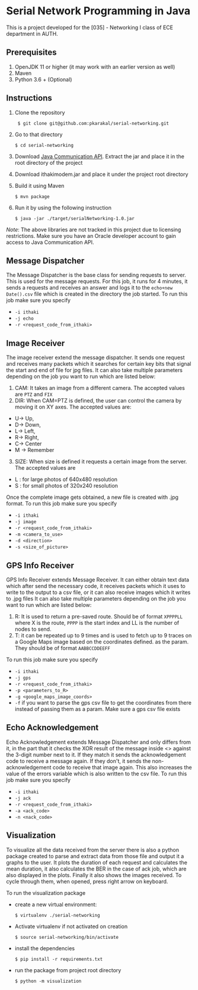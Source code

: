 # Serial Network Programming in Java
This is a project developed for the [035] - Networking I class of ECE department in AUTH. 

## Prerequisites
1.  OpenJDK 11 or higher (it may work with an earlier version as well)
2.  Maven
3.  Python 3.6 + (Optional)

## Instructions
1. Clone the repository
    
   ```shell
    $ git clone git@github.com:pkarakal/serial-networking.git
    ```
2. Go to that directory
     ```shell
    $ cd serial-networking
     ```
3. Download [Java Communication API](https://www.oracle.com/java/technologies/java-archive-misc-downloads.html).
   Extract the jar and place it in the root directory of the project
4. Download ithakimodem.jar and place it under the project root directory
5. Build it using Maven
    ```shell
   $ mvn package
    ```
6. Run it by using the following instruction
    ```shell
   $ java -jar ./target/serialNetworking-1.0.jar

_Note_: The above libraries are not tracked in this project due to licensing restrictions. Make sure you
have an Oracle developer account to gain access to Java Communication API.

## Message Dispatcher
The Message Dispatcher is the base class for sending requests to server. This is used for the message requests.
For this job, it runs for 4 minutes, it sends a requests and receives an answer and logs it
to the `echo+new Date().csv` file which is created in the directory the job started.
To run this job make sure you specify 
*  `-i ithaki`
*  `-j echo`
*  `-r <request_code_from_ithaki>`


## Image Receiver
The image receiver extend the message dispatcher. It sends one request and receives many packets which 
it searches for certain key bits that signal the start and end of file for jpg files. It can also take
multiple parameters depending on the job you want to run which are listed below:
1. CAM: It takes an image from a different camera. The accepted values are `PTZ` and `FIX`
2. DIR: When CAM=PTZ is defined, the user can control the camera by moving it on XY axes.
   The accepted values are:
*  U-> Up,
*  D-> Down,
*  L-> Left,
*  R-> Right,
*  C-> Center
*  M -> Remember
3. SIZE: When size is defined it requests a certain image from the server. The accepted values are
*  L : for large photos of 640x480 resolution
*  S : for small photos of 320x240 resolution

Once the complete image gets obtained, a new file is created with .jpg format.
To run this job make sure you specify
*  `-i ithaki`
*  `-j image`
*  `-r <request_code_from_ithaki>`
*  `-m <camera_to_use>`
*  `-d <direction>`
*  `-s <size_of_picture>`

## GPS Info Receiver
GPS Info Receiver extends Message Receiver. It can either obtain text data which after send the necessary code,
it receives packets which it uses to write to the output to a csv file, or it can also receive images
which it writes to .jpg files It can also take multiple parameters depending on the job you want to run 
which are listed below:
1. R: It is used to return a pre-saved route. Should be of format `ΧPPPPLL` where X is the route,
   `PPPP` is the start index and LL is the number of nodes to send.
2. T: it can be repeated up to 9 times and is used to fetch up to 9 traces on a Google Maps image 
   based on the coordinates defined. as the param. They should be of format `AABBCCDDEEFF`

To run this job make sure you specify
*  `-i ithaki`
*  `-j gps`
*  `-r <request_code_from_ithaki>`
*  `-p <parameters_to_R>`
*  `-g <google_maps_image_coords>`
*  `-f` if you want to parse the gps csv file to get the coordinates from there instead of passing
   them as a param. Make sure a gps csv file exists
   
## Echo Acknowledgement
Echo Acknowledgement extends Message Dispatcher and only differs from it, in the part that it 
checks the XOR result of the message inside <> against the 3-digit number next to it. If they match
it sends the acknowledgement code to receive a message again. If they don't, it sends the 
non-acknowledgement code to receive that image again. This also increases the value of the errors 
variable which is also written to the csv file.
To run this job make sure you specify
*  `-i ithaki`
*  `-j ack`
*  `-r <request_code_from_ithaki>`
*  `-a <ack_code>`
*  `-n <nack_code>`

## Visualization
To visualize all the data received from the server there is also a python package created to parse
and extract data from those file and output it a graphs to the user. 
It plots the duration of each request and calculates the mean duration, it also calculates the BER
in the case of ack job, which are also displayed in the plots. Finally it also shows the images 
received. To cycle through them, when opened, press right arrow on keyboard. 

To run the visualization package
*  create a new virtual environment: 
   ```shell
   $ virtualenv ./serial-networking
   ```
*  Activate virtualenv if not activated on creation
   ```shell
   $ source serial-networking/bin/activate
   ```
*  install the dependencies
   ```shell
   $ pip install -r requirements.txt
   ```
*  run the package from project root directory
   ```shell
   $ python -m visualization
   ```
